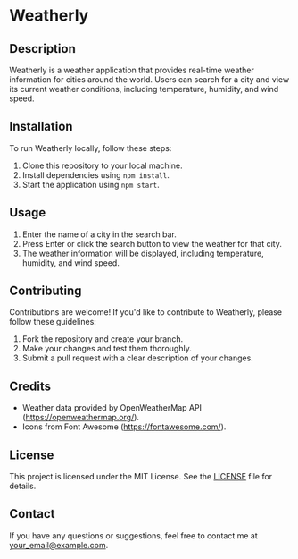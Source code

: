 # Weatherly

## Description
Weatherly is a weather application that provides real-time weather information for cities around the world. Users can search for a city and view its current weather conditions, including temperature, humidity, and wind speed.

## Installation
To run Weatherly locally, follow these steps:
1. Clone this repository to your local machine.
2. Install dependencies using `npm install`.
3. Start the application using `npm start`.

## Usage
1. Enter the name of a city in the search bar.
2. Press Enter or click the search button to view the weather for that city.
3. The weather information will be displayed, including temperature, humidity, and wind speed.

## Contributing
Contributions are welcome! If you'd like to contribute to Weatherly, please follow these guidelines:
1. Fork the repository and create your branch.
2. Make your changes and test them thoroughly.
3. Submit a pull request with a clear description of your changes.

## Credits
- Weather data provided by OpenWeatherMap API (https://openweathermap.org/).
- Icons from Font Awesome (https://fontawesome.com/).

## License
This project is licensed under the MIT License. See the [LICENSE](LICENSE) file for details.

## Contact
If you have any questions or suggestions, feel free to contact me at [your_email@example.com](mailto:your_email@example.com).
